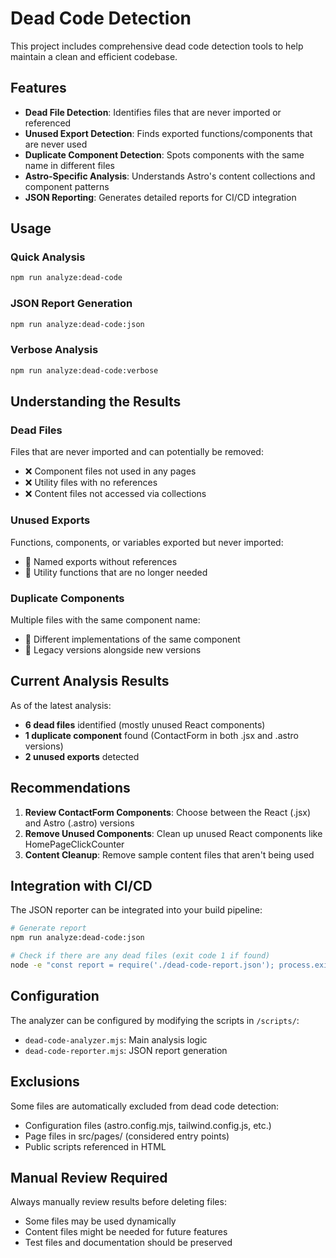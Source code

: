 # Dead Code Detection

This project includes comprehensive dead code detection tools to help maintain a clean and efficient codebase.

## Features

- **Dead File Detection**: Identifies files that are never imported or referenced
- **Unused Export Detection**: Finds exported functions/components that are never used
- **Duplicate Component Detection**: Spots components with the same name in different files
- **Astro-Specific Analysis**: Understands Astro's content collections and component patterns
- **JSON Reporting**: Generates detailed reports for CI/CD integration

## Usage

### Quick Analysis
```bash
npm run analyze:dead-code
```

### JSON Report Generation
```bash
npm run analyze:dead-code:json
```

### Verbose Analysis
```bash
npm run analyze:dead-code:verbose
```

## Understanding the Results

### Dead Files
Files that are never imported and can potentially be removed:
- ❌ Component files not used in any pages
- ❌ Utility files with no references
- ❌ Content files not accessed via collections

### Unused Exports
Functions, components, or variables exported but never imported:
- 🚫 Named exports without references
- 🚫 Utility functions that are no longer needed

### Duplicate Components
Multiple files with the same component name:
- 👯 Different implementations of the same component
- 👯 Legacy versions alongside new versions

## Current Analysis Results

As of the latest analysis:
- **6 dead files** identified (mostly unused React components)
- **1 duplicate component** found (ContactForm in both .jsx and .astro versions)
- **2 unused exports** detected

## Recommendations

1. **Review ContactForm Components**: Choose between the React (.jsx) and Astro (.astro) versions
2. **Remove Unused Components**: Clean up unused React components like HomePageClickCounter
3. **Content Cleanup**: Remove sample content files that aren't being used

## Integration with CI/CD

The JSON reporter can be integrated into your build pipeline:

```bash
# Generate report
npm run analyze:dead-code:json

# Check if there are any dead files (exit code 1 if found)
node -e "const report = require('./dead-code-report.json'); process.exit(report.summary.deadFiles > 0 ? 1 : 0)"
```

## Configuration

The analyzer can be configured by modifying the scripts in `/scripts/`:
- `dead-code-analyzer.mjs`: Main analysis logic
- `dead-code-reporter.mjs`: JSON report generation

## Exclusions

Some files are automatically excluded from dead code detection:
- Configuration files (astro.config.mjs, tailwind.config.js, etc.)
- Page files in src/pages/ (considered entry points)
- Public scripts referenced in HTML

## Manual Review Required

Always manually review results before deleting files:
- Some files may be used dynamically
- Content files might be needed for future features
- Test files and documentation should be preserved